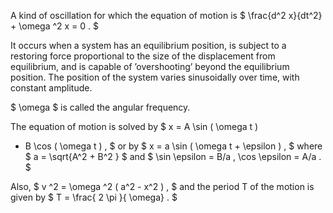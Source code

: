A kind of oscillation for which the equation of motion is
$ \frac{d^2 x}{dt^2} + \omega ^2 x = 0 . $

It occurs when a system has an equilibrium position, is subject to a
restoring force proportional to the size of the displacement from
equilibrium, and is capable of ’overshooting’ beyond the equilibrium
position. The position of the system varies sinusoidally over time, with
constant amplitude.

$ \omega $ is called the angular frequency.

The equation of motion is solved by $ x = A \sin ( \omega t )
+ B \cos ( \omega t ) , $ or by $ x = a \sin ( \omega t + \epsilon ) , $
where $ a = \sqrt{A^2 + B^2 } $ and
$ \sin \epsilon = B/a , \cos \epsilon = A/a . $

Also, $ v ^2 = \omega ^2 ( a^2 - x^2 ) , $ and the period T of the
motion is given by $ T  = \frac{ 2 \pi }{ \omega} . $
